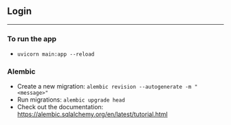 ## Login 
---
### To run the app
- `uvicorn main:app --reload`

### Alembic
- Create a new migration: `alembic revision --autogenerate -m "<message>"`
- Run migrations: `alembic upgrade head`
- Check out the documentation: https://alembic.sqlalchemy.org/en/latest/tutorial.html